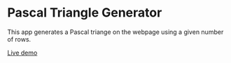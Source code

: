 # Pascal Triangle Generator

This app generates a Pascal triange on the webpage using a given number of rows.

[Live demo](https://danirrivee.github.io/pascalTriangle/)